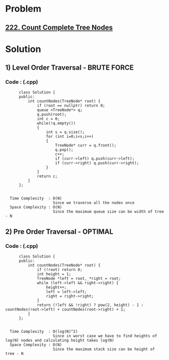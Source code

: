 # Problem

## [222. Count Complete Tree Nodes](https://leetcode.com/problems/count-complete-tree-nodes/)


# Solution 

## 1) Level Order Traversal - BRUTE FORCE

       
      
      
   ### Code : (.cpp)
    
          class Solution {
          public:
              int countNodes(TreeNode* root) {
                  if (root == nullptr) return 0;
                  queue <TreeNode*> q;
                  q.push(root);
                  int c = 0;
                  while(!q.empty())
                  {
                      int s = q.size();
                      for (int i=0;i<s;i++)
                      {
                          TreeNode* curr = q.front();
                          q.pop();
                          c++;
                          if (curr->left) q.push(curr->left);
                          if (curr->right) q.push(curr->right);
                      }
                  }
                  return c;
              }
          };

 
      Time Complexity  : O(N) 
                         Since we traverse all the nodes once
      Space Complexity : O(N)
                         Since the maximum queue size can be width of tree - N 
                         
  
                       
                         

## 2) Pre Order Traversal - OPTIMAL

       
      
      
   ### Code : (.cpp)
    
          class Solution {
          public:
              int countNodes(TreeNode* root) {
                  if (!root) return 0;
                  int height = 1;
                  TreeNode *left = root, *right = root;
                  while (left->left && right->right) {
                      height++;
                      left = left->left;
                      right = right->right;
                  }
                  return (!left && !right) ? pow(2, height) - 1 : countNodes(root->left) + countNodes(root->right) + 1;
              }
          };

 
      Time Complexity  : O(log(N)^2) 
                         Since in worst case we have to find heights of log(N) nodes and calculating height takes log(N)
      Space Complexity : O(N)
                         Since the maximum stack size can be height of tree - N 
 
